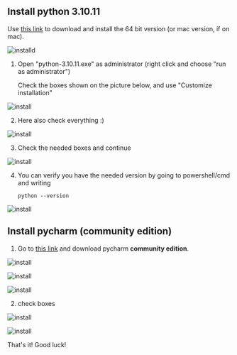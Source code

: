 ## Install python 3.10.11

Use [this link](https://www.python.org/downloads/release/python-31011/#:~:text=Windows%20installer%20(64%2Dbit)) to download and install the 64 bit version (or mac version, if on mac).

![installd](./pictures/download_link.png)

1) Open "python-3.10.11.exe" as administrator (right click and choose "run as administrator")

    Check the boxes shown on the picture below, and use "Customize installation"

![install](./pictures/py-install1.png)

2) Here also check everything :)

![install](./pictures/py-install2.png)

3) Check the needed boxes and continue

![install](./pictures/py-install3.png)

4) You can verify you have the needed version by going to powershell/cmd and writing 

    `python --version`

![install](./pictures/py-install4.png)

## Install pycharm (community edition)
1) Go to [this link](https://www.jetbrains.com/pycharm/download/?section=windows) and download pycharm **community edition**.

![install](./pictures/pycharm1.png)



![install](./pictures/pycharm2.png)

![install](./pictures/pycharm3.png)

2) check boxes

![install](./pictures/pycharm4.png)

![install](./pictures/pycharm5.png)

That's it! Good luck!